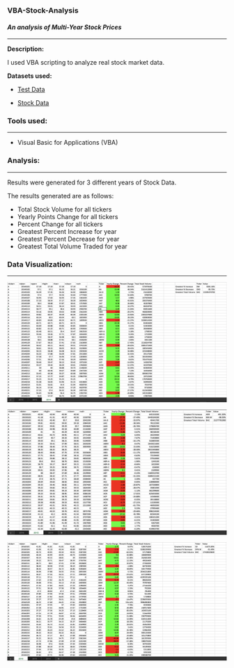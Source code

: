 ### VBA-Stock-Analysis
#### <i> An analysis of Multi-Year Stock Prices</i>

----------------------

**Description:**

I used VBA scripting to analyze real stock market data.

<b>Datasets used:</b>

* [Test Data](Resources/alphabetical_testing.xlsx)

* [Stock Data](Resources/Multiple_year_stock_data.xlsx)

### Tools used:
----------------------

  - Visual Basic for Applications (VBA)

### Analysis:
----------------------

Results were generated for 3 different years of Stock Data.

The results generated are as follows:

 - Total Stock Volume for all tickers
 - Yearly Points Change for all tickers
 - Percent Change for all tickers
 - Greatest Percent Increase for year
 - Greatest Percent Decrease for year
 - Greatest Total Volume Traded for year

###  Data Visualization:
----------------------

![Stock_Data_2014](Results/Stock_Data_2014.png)

![Stock_Data_2015](Results/Stock_Data_2015.png)

![Stock_Data_2016](Results/Stock_Data_2016.png)